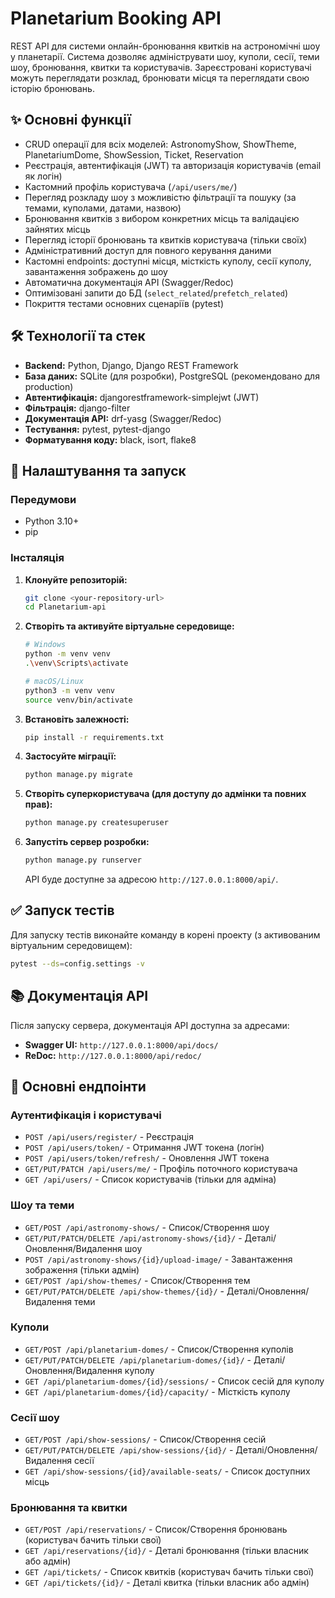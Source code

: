 # Planetarium Booking API

REST API для системи онлайн-бронювання квитків на астрономічні шоу у планетарії. Система дозволяє адмініструвати шоу, куполи, сесії, теми шоу, бронювання, квитки та користувачів. Зареєстровані користувачі можуть переглядати розклад, бронювати місця та переглядати свою історію бронювань.

## ✨ Основні функції

- CRUD операції для всіх моделей: AstronomyShow, ShowTheme, PlanetariumDome, ShowSession, Ticket, Reservation
- Реєстрація, автентифікація (JWT) та авторизація користувачів (email як логін)
- Кастомний профіль користувача (`/api/users/me/`)
- Перегляд розкладу шоу з можливістю фільтрації та пошуку (за темами, куполами, датами, назвою)
- Бронювання квитків з вибором конкретних місць та валідацією зайнятих місць
- Перегляд історії бронювань та квитків користувача (тільки своїх)
- Адміністративний доступ для повного керування даними
- Кастомні endpoints: доступні місця, місткість куполу, сесії куполу, завантаження зображень до шоу
- Автоматична документація API (Swagger/Redoc)
- Оптимізовані запити до БД (`select_related`/`prefetch_related`)
- Покриття тестами основних сценаріїв (pytest)

## 🛠️ Технології та стек

- **Backend:** Python, Django, Django REST Framework
- **База даних:** SQLite (для розробки), PostgreSQL (рекомендовано для production)
- **Автентифікація:** djangorestframework-simplejwt (JWT)
- **Фільтрація:** django-filter
- **Документація API:** drf-yasg (Swagger/Redoc)
- **Тестування:** pytest, pytest-django
- **Форматування коду:** black, isort, flake8

## 🚀 Налаштування та запуск

### Передумови

- Python 3.10+
- pip

### Інсталяція

1.  **Клонуйте репозиторій:**

    ```bash
    git clone <your-repository-url>
    cd Planetarium-api
    ```

2.  **Створіть та активуйте віртуальне середовище:**

    ```bash
    # Windows
    python -m venv venv
    .\venv\Scripts\activate

    # macOS/Linux
    python3 -m venv venv
    source venv/bin/activate
    ```

3.  **Встановіть залежності:**

    ```bash
    pip install -r requirements.txt
    ```

4.  **Застосуйте міграції:**

    ```bash
    python manage.py migrate
    ```

5.  **Створіть суперкористувача (для доступу до адмінки та повних прав):**

    ```bash
    python manage.py createsuperuser
    ```

6.  **Запустіть сервер розробки:**
    ```bash
    python manage.py runserver
    ```
    API буде доступне за адресою `http://127.0.0.1:8000/api/`.

## ✅ Запуск тестів

Для запуску тестів виконайте команду в корені проекту (з активованим віртуальним середовищем):

```bash
pytest --ds=config.settings -v
```

## 📚 Документація API

Після запуску сервера, документація API доступна за адресами:

- **Swagger UI:** `http://127.0.0.1:8000/api/docs/`
- **ReDoc:** `http://127.0.0.1:8000/api/redoc/`

## 🔗 Основні ендпоінти

### Аутентифікація і користувачі

- `POST /api/users/register/` - Реєстрація
- `POST /api/users/token/` - Отримання JWT токена (логін)
- `POST /api/users/token/refresh/` - Оновлення JWT токена
- `GET/PUT/PATCH /api/users/me/` - Профіль поточного користувача
- `GET /api/users/` - Список користувачів (тільки для адміна)

### Шоу та теми

- `GET/POST /api/astronomy-shows/` - Список/Створення шоу
- `GET/PUT/PATCH/DELETE /api/astronomy-shows/{id}/` - Деталі/Оновлення/Видалення шоу
- `POST /api/astronomy-shows/{id}/upload-image/` - Завантаження зображення (тільки адмін)
- `GET/POST /api/show-themes/` - Список/Створення тем
- `GET/PUT/PATCH/DELETE /api/show-themes/{id}/` - Деталі/Оновлення/Видалення теми

### Куполи

- `GET/POST /api/planetarium-domes/` - Список/Створення куполів
- `GET/PUT/PATCH/DELETE /api/planetarium-domes/{id}/` - Деталі/Оновлення/Видалення куполу
- `GET /api/planetarium-domes/{id}/sessions/` - Список сесій для куполу
- `GET /api/planetarium-domes/{id}/capacity/` - Місткість куполу

### Сесії шоу

- `GET/POST /api/show-sessions/` - Список/Створення сесій
- `GET/PUT/PATCH/DELETE /api/show-sessions/{id}/` - Деталі/Оновлення/Видалення сесії
- `GET /api/show-sessions/{id}/available-seats/` - Список доступних місць

### Бронювання та квитки

- `GET/POST /api/reservations/` - Список/Створення бронювань (користувач бачить тільки свої)
- `GET /api/reservations/{id}/` - Деталі бронювання (тільки власник або адмін)
- `GET /api/tickets/` - Список квитків (користувач бачить тільки свої)
- `GET /api/tickets/{id}/` - Деталі квитка (тільки власник або адмін)
